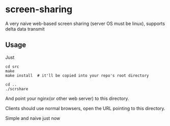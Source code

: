 screen-sharing
==============

A very naive web-based screen sharing (server OS must be linux), supports delta data transmit

Usage
-----
Just
    
    cd src
    make
    make install  # it'll be copied into your repo's root directory
    
    cd ..
    ./scrshare
    
    
And point your nginx(or other web server) to this directory.

Clients should use normal browsers, open the URL pointing to this directory.



Simple and naive just now
